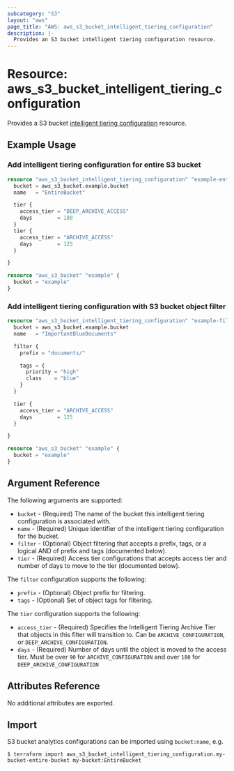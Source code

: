 ```yaml
---
subcategory: "S3"
layout: "aws"
page_title: "AWS: aws_s3_bucket_intelligent_tiering_configuration"
description: |-
  Provides an S3 bucket intelligent tiering configuration resource.
---
```


# Resource: aws_s3_bucket_intelligent_tiering_configuration

Provides a S3 bucket [intelligent tiering configuration](https://docs.aws.amazon.com/AmazonS3/latest/userguide/storage-class-intro.html) resource.

## Example Usage

### Add intelligent tiering configuration for entire S3 bucket

```terraform
resource "aws_s3_bucket_intelligent_tiering_configuration" "example-entire-bucket" {
  bucket = aws_s3_bucket.example.bucket
  name   = "EntireBucket"

  tier {
    access_tier = "DEEP_ARCHIVE_ACCESS"
    days        = 180
  }
  tier {
    access_tier = "ARCHIVE_ACCESS"
    days        = 125
  }

}

resource "aws_s3_bucket" "example" {
  bucket = "example"
}

```

### Add intelligent tiering configuration with S3 bucket object filter

```terraform
resource "aws_s3_bucket_intelligent_tiering_configuration" "example-filtered" {
  bucket = aws_s3_bucket.example.bucket
  name   = "ImportantBlueDocuments"

  filter {
    prefix = "documents/"

    tags = {
      priority = "high"
      class    = "blue"
    }
  }

  tier {
    access_tier = "ARCHIVE_ACCESS"
    days        = 125
  }

}

resource "aws_s3_bucket" "example" {
  bucket = "example"
}
```

## Argument Reference

The following arguments are supported:

* `bucket` - (Required) The name of the bucket this intelligent tiering configuration is associated with.
* `name` - (Required) Unique identifier of the intelligent tiering configuration for the bucket.
* `filter` - (Optional) Object filtering that accepts a prefix, tags, or a logical AND of prefix and tags (documented below).
* `tier` - (Required) Access tier configurations that accepts access tier and number of days to move to the tier (documented below).

The `filter` configuration supports the following:

* `prefix` - (Optional) Object prefix for filtering.
* `tags` - (Optional) Set of object tags for filtering.

The `tier` configuration supports the following:

* `access_tier` - (Required) Specifies the Intelligent Tiering Archive Tier that objects in this filter will transition to. Can be `ARCHIVE_CONFIGURATION`, or `DEEP_ARCHIVE_CONFIGURATION`.
* `days` - (Required) Number of days until the object is moved to the access tier. Must be over `90` for `ARCHIVE_CONFIGURATION` and over `180` for `DEEP_ARCHIVE_CONFIGURATION`

## Attributes Reference

No additional attributes are exported.

## Import

S3 bucket analytics configurations can be imported using `bucket:name`, e.g.

```
$ terraform import aws_s3_bucket_intelligent_tiering_configuration.my-bucket-entire-bucket my-bucket:EntireBucket
```
